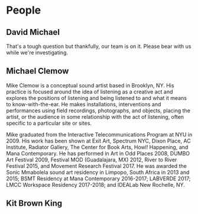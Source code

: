 # People

## David Michael

That's a tough question but thankfully, our team is on it. Please bear with us while we're investigating.

## Michael Clemow

Mike Clemow is a conceptual sound artist based in Brooklyn, NY. His practice is focused around the idea of listening as a creative act and explores the positions of listening and being listened to and what it means to know-with-the-ear. He makes installations, interventions and performances using field recordings, photographs, and objects, placing the artist, or the audience in some relationship with the act of listening, often specific to a particular site or sites.  

Mike graduated from the Interactive Telecommunications Program at NYU in 2009.  His work has been shown at Exit Art, Spectrum NYC, Dixon Place, AC Institute, Radiator Gallery, The Center for Book Arts, Howl! Happening, and Mana Contemporary.  He has performed in Art in Odd Places 2008, DUMBO Art Festival 2009, Festival MOD (Guadalajara, MX) 2012, River to River Festival 2015, and Movement Research Festival 2017.  He was awarded the Sonic Mmabolela sound art residency in Limpopo, South Africa in 2013 and 2015; BSMT Residency at Mana Contemporary 2016-2017; LABVERDE 2017; LMCC Workspace Residency 2017-2018; and IDEALab New Rochelle, NY.

## Kit Brown King

